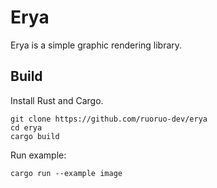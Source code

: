 # Erya
Erya is a simple graphic rendering library.

## Build

Install Rust and Cargo.

```
git clone https://github.com/ruoruo-dev/erya
cd erya
cargo build
```

Run example:
```
cargo run --example image
```
